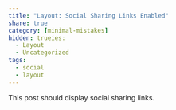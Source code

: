 ```yaml
---
title: "Layout: Social Sharing Links Enabled"
share: true
category: [minimal-mistakes]
hidden: trueies:
  - Layout
  - Uncategorized
tags:
  - social
  - layout
---
```


This post should display social sharing links.
<!--stackedit_data:
eyJoaXN0b3J5IjpbLTI0MDIyNzU3MSw2MDAxMTQ5MjBdfQ==
-->
